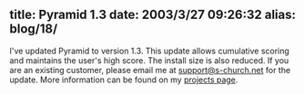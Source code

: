 title: Pyramid 1.3
date: 2003/3/27 09:26:32
alias: blog/18/
---
I've updated Pyramid to version 1.3\. This update allows cumulative scoring and maintains the user's high score. The install size is also reduced. If you are an existing customer, please email me at [support@s-church.net](mailto:support@s-church.net) for the update. More information can be found on my [projects page](projects.htm).